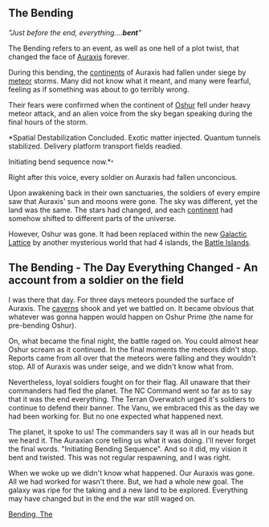 ## The Bending

*"Just before the end, everything....**bent**"*

The Bending refers to an event, as well as one hell of a plot twist,
that changed the face of [Auraxis](Auraxis "wikilink") forever.

During this bending, the [continents](continent "wikilink") of Auraxis
had fallen under siege by [meteor](meteor "wikilink") storms. Many did
not know what it meant, and many were fearful, feeling as if something
was about to go terribly wrong.

Their fears were confirmed when the continent of
[Oshur](Oshur "wikilink") fell under heavy meteor attack, and an alien
voice from the sky began speaking during the final hours of the storm.

*Spatial Destabilization Concluded.
Exotic matter injected. Quantum tunnels stabilized.
Delivery platform transport fields readied.

Initiating bend sequence now.*<font size=-2>\*</font>

Right after this voice, every soldier on Auraxis had fallen unconcious.

Upon awakening back in their own sanctuaries, the soldiers of every
empire saw that Auraxis' sun and moons were gone. The sky was different,
yet the land was the same. The stars had changed, and each
[continent](continent "wikilink") had somehow shifted to different parts
of the universe.

However, Oshur was gone. It had been replaced within the new [Galactic
Lattice](Galactic_Lattice "wikilink") by another mysterious world that
had 4 islands, the [Battle Islands](Battle_Islands "wikilink").

## The Bending - The Day Everything Changed - An account from a soldier on the field

I was there that day. For three days meteors pounded the surface of
Auraxis. The [caverns](caverns "wikilink") shook and yet we battled on.
It became obvious that whatever was gonna happen would happen on Oshur
Prime (the name for pre-bending Oshur).

On, what became the final night, the battle raged on. You could almost
hear Oshur scream as it continued. In the final moments the meteors
didn't stop. Reports came from all over that the meteors were falling
and they wouldn't stop. All of Auraxis was under seige, and we didn't
know what from.

Nevertheless, loyal soldiers fought on for their flag. All unaware that
their commanders had fled the planet. The NC Command went so far as to
say that it was the end everything. The Terran Overwatch urged it's
soldiers to continue to defend their banner. The Vanu, we embraced this
as the day we had been working for. But no one expected what happened
next.

The planet, it spoke to us! The commanders say it was all in our heads
but we heard it. The Auraxian core telling us what it was doing. I'll
never forget the final words. "Initiating Bending Sequence". And so it
did, my vision it bent and twisted. This was not regular respawning, and
I was right.

When we woke up we didn't know what happened. Our Auraxis was gone. All
we had worked for wasn't there. But, we had a whole new goal. The galaxy
was ripe for the taking and a new land to be explored. Everything may
have changed but in the end the war still waged on.

[Bending, The](Category:Events "wikilink")